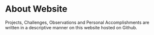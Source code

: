 # About Website

Projects, Challenges, Observations and Personal Accomplishments are written in a descriptive manner on this website hosted on Github. 